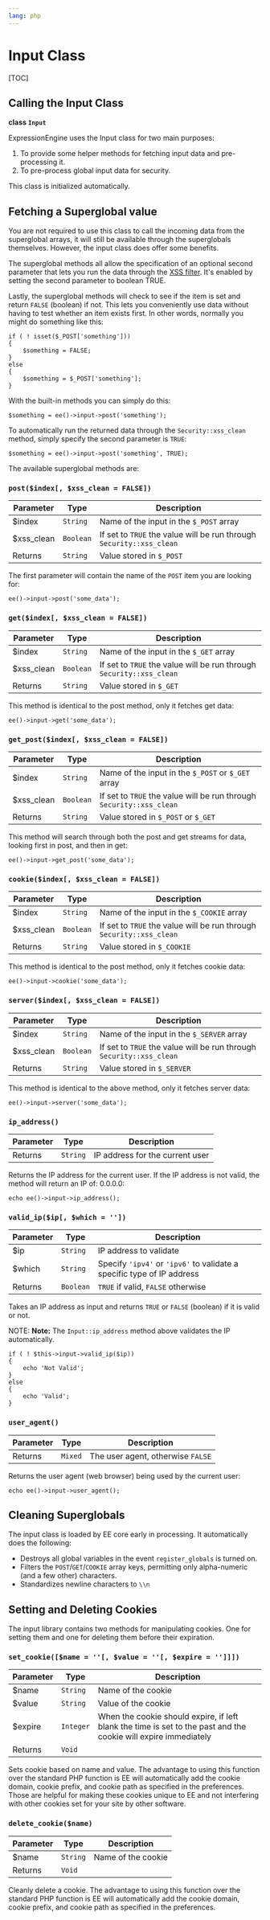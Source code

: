 ```yaml
---
lang: php
---
```


<!--
    This source file is part of the open source project
    ExpressionEngine User Guide (https://github.com/ExpressionEngine/ExpressionEngine-User-Guide)

    @link      https://expressionengine.com/
    @copyright Copyright (c) 2003-2019, EllisLab Corp. (https://ellislab.com)
    @license   https://expressionengine.com/license Licensed under Apache License, Version 2.0
-->

# Input Class

[TOC]

## Calling the Input Class

**class `Input`**

ExpressionEngine uses the Input class for two main purposes:

1.  To provide some helper methods for fetching input data and pre-processing it.
2.  To pre-process global input data for security.

This class is initialized automatically.

## Fetching a Superglobal value

You are not required to use this class to call the incoming data from the superglobal arrays, it will still be available through the superglobals themselves. However, the input class does offer some benefits.

The superglobal methods all allow the specification of an optional second parameter that lets you run the data through the [XSS filter](security). It's enabled by setting the second parameter to boolean TRUE.

Lastly, the superglobal methods will check to see if the item is set and return `FALSE` (boolean) if not. This lets you conveniently use data without having to test whether an item exists first. In other words, normally you might do something like this:

    if ( ! isset($_POST['something']))
    {
        $something = FALSE;
    }
    else
    {
        $something = $_POST['something'];
    }

With the built-in methods you can simply do this:

    $something = ee()->input->post('something');

To automatically run the returned data through the `Security::xss_clean` method, simply specify the second parameter is `TRUE`:

    $something = ee()->input->post('something', TRUE);

The available superglobal methods are:

### `post($index[, $xss_clean = FALSE])`

| Parameter   | Type      | Description                                                          |
| ----------- | --------- | -------------------------------------------------------------------- |
| \$index     | `String`  | Name of the input in the `$_POST` array                              |
| \$xss_clean | `Boolean` | If set to `TRUE` the value will be run through `Security::xss_clean` |
| Returns     | `String`  | Value stored in `$_POST`                                             |

The first parameter will contain the name of the `POST` item you are looking for:

    ee()->input->post('some_data');

### `get($index[, $xss_clean = FALSE])`

| Parameter   | Type      | Description                                                          |
| ----------- | --------- | -------------------------------------------------------------------- |
| \$index     | `String`  | Name of the input in the `$_GET` array                               |
| \$xss_clean | `Boolean` | If set to `TRUE` the value will be run through `Security::xss_clean` |
| Returns     | `String`  | Value stored in `$_GET`                                              |

This method is identical to the post method, only it fetches get data:

    ee()->input->get('some_data');

### `get_post($index[, $xss_clean = FALSE])`

| Parameter   | Type      | Description                                                          |
| ----------- | --------- | -------------------------------------------------------------------- |
| \$index     | `String`  | Name of the input in the `$_POST` or `$_GET` array                   |
| \$xss_clean | `Boolean` | If set to `TRUE` the value will be run through `Security::xss_clean` |
| Returns     | `String`  | Value stored in `$_POST` or `$_GET`                                  |

This method will search through both the post and get streams for data, looking first in post, and then in get:

    ee()->input->get_post('some_data');

### `cookie($index[, $xss_clean = FALSE])`

| Parameter   | Type      | Description                                                          |
| ----------- | --------- | -------------------------------------------------------------------- |
| \$index     | `String`  | Name of the input in the `$_COOKIE` array                            |
| \$xss_clean | `Boolean` | If set to `TRUE` the value will be run through `Security::xss_clean` |
| Returns     | `String`  | Value stored in `$_COOKIE`                                           |

This method is identical to the post method, only it fetches cookie data:

    ee()->input->cookie('some_data');

### `server($index[, $xss_clean = FALSE])`

| Parameter   | Type      | Description                                                          |
| ----------- | --------- | -------------------------------------------------------------------- |
| \$index     | `String`  | Name of the input in the `$_SERVER` array                            |
| \$xss_clean | `Boolean` | If set to `TRUE` the value will be run through `Security::xss_clean` |
| Returns     | `String`  | Value stored in `$_SERVER`                                           |

This method is identical to the above method, only it fetches server data:

    ee()->input->server('some_data');

### `ip_address()`

| Parameter | Type     | Description                     |
| --------- | -------- | ------------------------------- |
| Returns   | `String` | IP address for the current user |

Returns the IP address for the current user. If the IP address is not valid, the method will return an IP of: 0.0.0.0:

    echo ee()->input->ip_address();

### `valid_ip($ip[, $which = ''])`

| Parameter | Type      | Description                                                            |
| --------- | --------- | ---------------------------------------------------------------------- |
| \$ip      | `String`  | IP address to validate                                                 |
| \$which   | `String`  | Specify `'ipv4'` or `'ipv6'` to validate a specific type of IP address |
| Returns   | `Boolean` | `TRUE` if valid, `FALSE` otherwise                                     |

Takes an IP address as input and returns `TRUE` or `FALSE` (boolean) if it is valid or not.

NOTE: **Note:** The `Input::ip_address` method above validates the IP automatically.

    if ( ! $this->input->valid_ip($ip))
    {
        echo 'Not Valid';
    }
    else
    {
        echo 'Valid';
    }

### `user_agent()`

| Parameter | Type    | Description                       |
| --------- | ------- | --------------------------------- |
| Returns   | `Mixed` | The user agent, otherwise `FALSE` |

Returns the user agent (web browser) being used by the current user:

    echo ee()->input->user_agent();

## Cleaning Superglobals

The input class is loaded by EE core early in processing. It automatically does the following:

- Destroys all global variables in the event `register_globals` is turned on.
- Filters the `POST`/`GET`/`COOKIE` array keys, permitting only alpha-numeric (and a few other) characters.
- Standardizes newline characters to `\\n`

## Setting and Deleting Cookies

The input library contains two methods for manipulating cookies. One for setting them and one for deleting them before their expiration.

### `set_cookie([$name = ''[, $value = ''[, $expire = '']]])`

| Parameter | Type      | Description                                                                                                     |
| --------- | --------- | --------------------------------------------------------------------------------------------------------------- |
| \$name    | `String`  | Name of the cookie                                                                                              |
| \$value   | `String`  | Value of the cookie                                                                                             |
| \$expire  | `Integer` | When the cookie should expire, if left blank the time is set to the past and the cookie will expire immediately |
| Returns   | `Void`    |                                                                                                                 |

Sets cookie based on name and value. The advantage to using this function over the standard PHP function is EE will automatically add the cookie domain, cookie prefix, and cookie path as specified in the preferences. Those are helpful for making these cookies unique to EE and not interfering with other cookies set for your site by other software.

### `delete_cookie($name)`

| Parameter | Type     | Description        |
| --------- | -------- | ------------------ |
| \$name    | `String` | Name of the cookie |
| Returns   | `Void`   |                    |

Cleanly delete a cookie. The advantage to using this function over the standard PHP function is EE will automatically add the cookie domain, cookie prefix, and cookie path as specified in the preferences.
